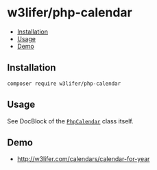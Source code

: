# w3lifer/php-calendar

- [Installation](#installation)
- [Usage](#usage)
- [Demo](#demo)

## Installation

``` shell
composer require w3lifer/php-calendar
```

## Usage

See DocBlock of the [`PhpCalendar`](https://github.com/w3lifer/php-calendar/blob/master/PhpCalendar.php) class itself.

## Demo

- http://w3lifer.com/calendars/calendar-for-year
